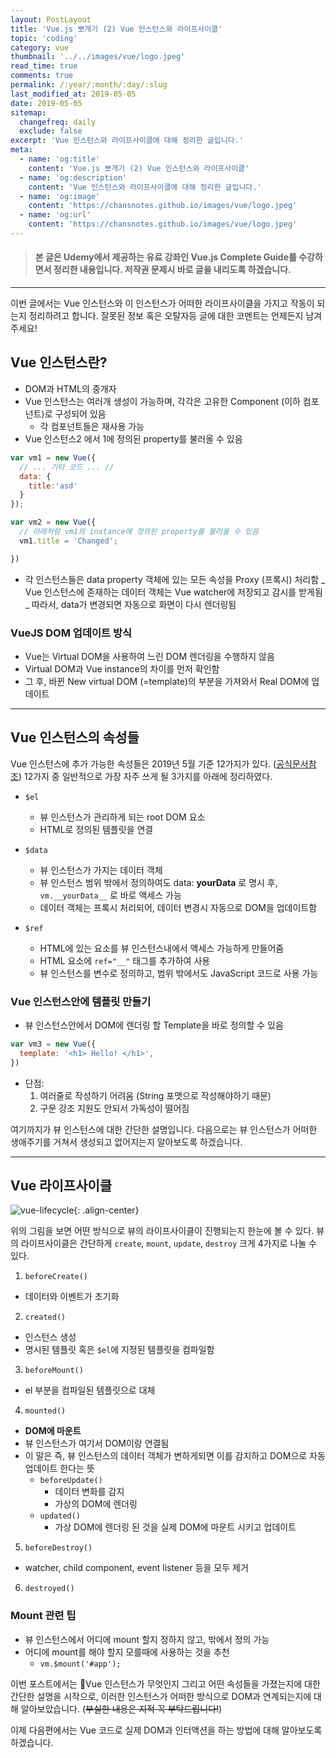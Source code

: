 ```yaml
---
layout: PostLayout
title: 'Vue.js 뽀개기 (2) Vue 인스턴스와 라이프사이클'
topic: 'coding'
category: vue
thumbnail: '../../images/vue/logo.jpeg'
read_time: true
comments: true
permalink: /:year/:month/:day/:slug
last_modified_at: 2019-05-05
date: 2019-05-05
sitemap:
  changefreq: daily
  exclude: false
excerpt: 'Vue 인스턴스와 라이프사이클에 대해 정리한 글입니다.'
meta:
  - name: 'og:title'
    content: 'Vue.js 뽀개기 (2) Vue 인스턴스와 라이프사이클'
  - name: 'og:description'
    content: 'Vue 인스턴스와 라이프사이클에 대해 정리한 글입니다.'
  - name: 'og:image'
    content: 'https://chansnotes.github.io/images/vue/logo.jpeg'
  - name: 'og:url'
    content: 'https://chansnotes.github.io/images/vue/logo.jpeg'
---
```


> #### 본 글은 Udemy에서 제공하는 유료 강좌인 Vue.js Complete Guide를 수강하면서 정리한 내용입니다. 저작권 문제시 바로 글을 내리도록 하겠습니다.

---

이번 글에서는 Vue 인스턴스와 이 인스턴스가 어떠한 라이프사이클을 가지고 작동이 되는지 정리하려고 합니다. 잘못된 정보 혹은 오탈자등 글에 대한 코멘트는 언제든지 남겨주세요!

## Vue 인스턴스란?

- DOM과 HTML의 중개자
- Vue 인스턴스는 여러개 생성이 가능하며, 각각은 고유한 Component (이하 컴포넌트)로 구성되어 있음
  - 각 컴포넌트들은 재사용 가능
- Vue 인스턴스2 에서 1에 정의된 property를 불러올 수 있음

```javascript
var vm1 = new Vue({
  // ... 기타 코드 ... //
  data: {
    title:'asd'
  }
});

var vm2 = new Vue({
  // 아래처럼 vm1의 instance에 정의된 property를 불러올 수 있음
  vm1.title = 'Changed';

})
```

- 각 인스턴스들은 data property 객체에 있는 모든 속성을 Proxy (프록시) 처리함
  _ Vue 인스턴스에 존재하는 데이터 객체는 Vue watcher에 저장되고 감시를 받게됨
  _ 따라서, data가 변경되면 자동으로 화면이 다시 렌더링됨

### VueJS DOM 업데이트 방식

- Vue는 Virtual DOM을 사용하여 느린 DOM 렌더링을 수행하지 않음
- Virtual DOM과 Vue instance의 차이를 먼저 확인함
- 그 후, 바뀐 New virtual DOM (=template)의 부분을 가져와서 Real DOM에 업데이트

---

## Vue 인스턴스의 속성들

Vue 인스턴스에 추가 가능한 속성들은 2019년 5월 기준 12가지가 있다. ([공식문서참조](https://kr.vuejs.org/v2/api/#%EC%9D%B8%EC%8A%A4%ED%84%B4%EC%8A%A4-%EC%86%8D%EC%84%B1))
12가지 중 일반적으로 가장 자주 쓰게 될 3가지를 아래에 정리하였다.

- `$el`

  - 뷰 인스턴스가 관리하게 되는 root DOM 요소
  - HTML로 정의된 템플릿을 연결

- `$data`

  - 뷰 인스턴스가 가지는 데이터 객체
  - 뷰 인스턴스 범위 밖에서 정의하여도 data: **yourData** 로 명시 후, `vm.__yourData__` 로 바로 액세스 가능
  - 데이터 객체는 프록시 처리되어, 데이터 변경시 자동으로 DOM을 업데이트함

- `$ref`
  - HTML에 있는 요소를 뷰 인스턴스내에서 액세스 가능하게 만들어줌
  - HTML 요소에 `ref="__"` 태그를 추가하여 사용
  - 뷰 인스턴스를 변수로 정의하고, 범위 밖에서도 JavaScript 코드로 사용 가능

### Vue 인스턴스안에 템플릿 만들기

- 뷰 인스턴스안에서 DOM에 렌더링 할 Template을 바로 정의할 수 있음

```javascript
var vm3 = new Vue({
  template: '<h1> Hello! </h1>',
})
```

- 단점:
  1. 여러줄로 작성하기 어려움 (String 포맷으로 작성해야하기 때문)
  2. 구문 강조 지원도 안되서 가독성이 떨어짐

여기까지가 뷰 인스턴스에 대한 간단한 설명입니다.
다음으로는 뷰 인스턴스가 어떠한 생애주기를 거쳐서 생성되고 없어지는지 알아보도록 하겠습니다.

---

## Vue 라이프사이클

![vue-lifecycle](https://vuejs.org/images/lifecycle.png){: .align-center}

위의 그림을 보면 어떤 방식으로 뷰의 라이프사이클이 진행되는지 한눈에 볼 수 있다.
뷰의 라이프사이클은 간단하게 `create`, `mount`, `update`, `destroy` 크게 4가지로 나눌 수 있다.

1. `beforeCreate()`

- 데이터와 이벤트가 초기화

2. `created()`

- 인스턴스 생성
- 명시된 템플릿 혹은 `$el`에 지정된 템플릿을 컴파일함

3. `beforeMount()`

- el 부분을 컴파일된 템플릿으로 대체

4. `mounted()`

- **DOM에 마운트**
- 뷰 인스턴스가 여기서 DOM이랑 연결됨
- 이 말은 즉, 뷰 인스턴스의 데이터 객체가 변하게되면 이를 감지하고 DOM으로 자동 업데이트 한다는 뜻
  - `beforeUpdate()`
    - 데이터 변화를 감지
    - 가상의 DOM에 렌더링
  - `updated()`
    - 가상 DOM에 렌더링 된 것을 실제 DOM에 마운트 시키고 업데이트

5. `beforeDestroy()`

- watcher, child component, event listener 등을 모두 제거

6. `destroyed()`

### Mount 관련 팁

- 뷰 인스턴스에서 어디에 mount 할지 정하지 않고, 밖에서 정의 가능
- 어디에 mount를 해야 할지 모를때에 사용하는 것을 추천
  - `vm.$mount('#app');`

이번 포스트에서는 Vue 인스턴스가 무엇인지 그리고 어떤 속성들을 가졌는지에 대한 간단한 설명을 시작으로,
이러한 인스턴스가 어떠한 방식으로 DOM과 연계되는지에 대해 알아보았습니다.
(~~부실한 내용은 지적 꼭 부탁드립니다!~~)

이제 다음편에서는 Vue 코드로 실제 DOM과 인터액션을 하는 방법에 대해 알아보도록 하겠습니다.
